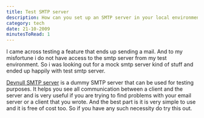 ```yaml
---
title: Test SMTP server
description: How can you set up an SMTP server in your local environment for testing purpose.
category: tech
date: 21-10-2009
minutesToRead: 1
---
```


I came across testing a feature that ends up sending a mail. And to my misfortune i do not have access to the smtp server from my test environment. So i was looking out for a mock smtp server kind of stuff and ended up happily with test smtp server.

[Devnull SMTP server](http://www.aboutmyip.com/AboutMyXApp/DevNullSmtp.jsp) is a dummy SMTP server that can be used for testing purposes. It helps you see all communication between a client and the server and is very useful if you are trying to find problems with your email server or a client that you wrote. And the best part is it is very simple to use and it is free of cost too. So if you have any such necessity do try this out.
